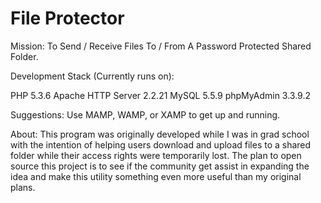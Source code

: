 File Protector
=============

Mission: To Send / Receive Files To / From A Password Protected Shared Folder.

Development Stack (Currently runs on):

PHP 5.3.6
Apache HTTP Server 2.2.21
MySQL 5.5.9
phpMyAdmin 3.3.9.2

Suggestions:  Use MAMP, WAMP, or XAMP to get up and running.  

About:  This program was originally developed while I was in grad school with the intention of helping users download and upload files to a shared folder while their access rights were temporarily lost.  The plan to open source this project is to see if the community get assist in expanding the idea and make this utility something even more useful than my original plans.  





